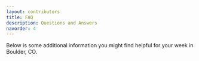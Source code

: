 ```yaml
---
layout: contributors
title: FAQ
description: Questions and Answers
navorder: 4
---
```


Below is some additional information you might find helpful for your week in Boulder, CO.
